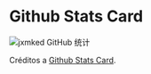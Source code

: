 # Github Stats Card

![jxmked GitHub 统计](https://gh-stats-card.vercel.app/api/mayannaoliveira)

Créditos a [Github Stats Card](https://github.com/xiaohuohumax/readme-widget-hub/blob/main/dist/widgets/github/github-stats-card/README_en-US.md).
